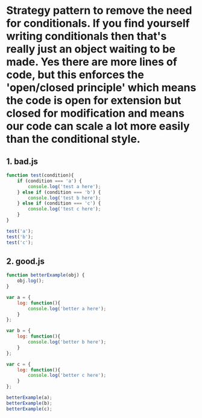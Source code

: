 # Strategy pattern to remove the need for conditionals. If you find yourself writing conditionals then that's really just an object waiting to be made. Yes there are more lines of code, but this enforces the 'open/closed principle' which means the code is open for extension but closed for modification and means our code can scale a lot more easily than the conditional style.

## 1. bad.js

```javascript
function test(condition){
    if (condition === 'a') {
        console.log('test a here');
    } else if (condition === 'b') {
        console.log('test b here');
    } else if (condition === 'c') {
        console.log('test c here');
    }
}

test('a');
test('b');
test('c');
```

## 2. good.js

```javascript
function betterExample(obj) {
    obj.log();
}

var a = {
    log: function(){
        console.log('better a here');
    }
};

var b = {
    log: function(){
        console.log('better b here');
    }
};

var c = {
    log: function(){
        console.log('better c here');
    }
};

betterExample(a);
betterExample(b);
betterExample(c);
```


